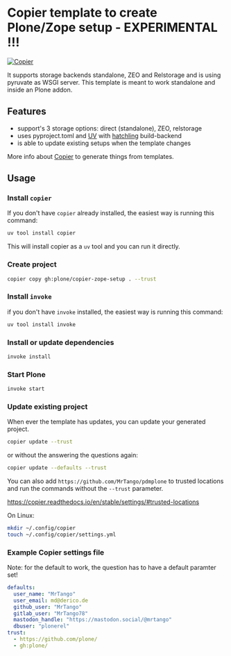 # Copier template to create Plone/Zope setup - EXPERIMENTAL !!!

[![Copier](https://img.shields.io/endpoint?url=https://raw.githubusercontent.com/copier-org/copier/master/img/badge/badge-grayscale-inverted-border-orange.json)](https://github.com/copier-org/copier)

It supports storage backends standalone, ZEO and Relstorage and is using pyruvate as WSGI server.
This template is meant to work standalone and inside an Plone addon.

## Features

- support's 3 storage options: direct (standalone), ZEO, relstorage
- uses pyproject.toml and [UV](https://docs.astral.sh/uv/) with [hatchling](https://hatch.pypa.io/1.13/config/build/#build-system) build-backend
- is able to update existing setups when the template changes

More info about [Copier](https://copier.readthedocs.io/en/stable/) to generate things from templates.


## Usage

### Install `copier`

If you don't have `copier` already installed, the easiest way is running this command:

```sh
uv tool install copier
```

This will install copier as a `uv` tool and you can run it directly.

### Create project

```sh
copier copy gh:plone/copier-zope-setup . --trust
```

### Install `invoke`

if you don't have `invoke` installed, the easiest way is running this command:

```sh
uv tool install invoke
```


### Install or update dependencies

```sh
invoke install
```

### Start Plone

```sh
invoke start
```

### Update existing project

When ever the template has updates, you can update your generated project.

```sh
copier update --trust
```

or without the answering the questions again:

```sh
copier update --defaults --trust
```

You can also add `https://github.com/MrTango/pdmplone` to trusted locations and run the commands without the `--trust` parameter.

https://copier.readthedocs.io/en/stable/settings/#trusted-locations

On Linux:

```sh
mkdir ~/.config/copier
touch ~/.config/copier/settings.yml
```

### Example Copier settings file

Note: for the default to work, the question has to have a default paramter set!

```yml
defaults:
  user_name: "MrTango"
  user_email: md@derico.de
  github_user: "MrTango"
  gitlab_user: "MrTango78"
  mastodon_handle: "https://mastodon.social/@mrtango"
  dbuser: "plonerel"
trust:
  - https://github.com/plone/
  - gh:plone/
```